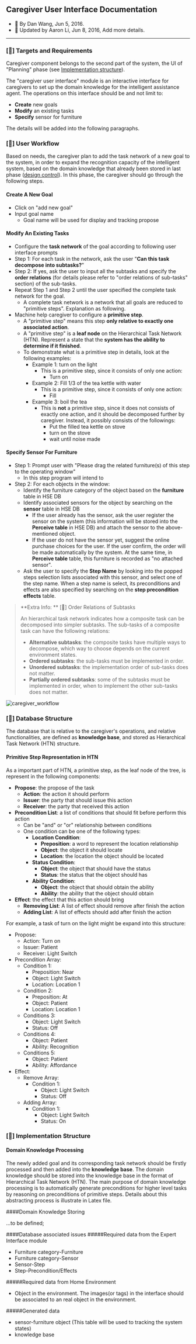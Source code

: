 ## Caregiver User Interface Documentation ##

- &#xf040; By Dan Wang, Jun 5, 2016. 
- &#xf062; Updated by Aaron Li, Jun 8, 2016, Add more details.

-------------

### [&#xf192;] **Targets and Requirements**

Caregiver component belongs to the second part of the system, the UI of "Planning" phase (see [Implementation structure](../proposal.md#-implementation-structure)).

The "caregiver user interface" module is an interactive interface for caregivers to set up the domain knowledge for the intelligent assistance agent. The operations on this interface should be and not limit to:

 - **Create** new goals
 - **Modify** an existing tasks
 - **Specify** sensor for furniture

The details will be added into the following paragraphs.

### [&#xf11e;] **User Workflow**

Based on needs, the caregiver plan to add the task network of a new goal to the system, in order to expand the recognition capacity of the intelligent system, based on the domain knowledge that already been stored in last phase ([design control](../design_control/README.md)).
In this phase, the caregiver should go through the following steps.

#### Create A New Goal

 - Click on "add new goal"
 - Input goal name
	 - Goal name will be used for display and tracking propose

#### Modify An Existing Tasks

- Configure the **task network** of the goal according to following user interface prompts
 - Step 1: For each task in the network, ask the user "**Can this task decompose into subtasks?**"
 - Step 2: If yes, ask the user to input all the subtasks and specify the **order relations** (for details please refer to "order relations of sub-tasks" section) of the sub-tasks.
 - Repeat Step 1 and Step 2 until the user specified the complete task network for the goal.
	 - A complete task network is a network that all goals are reduced to "primitive steps". Explanation as following.
- Machine help caregiver to configure a **primitive step**. 
	- A "primitive step" means this step **only relative to exactly one associated action**.
	- A "primitive step" is a **leaf node** on the Hierarchical Task Network (HTN). Represent a state that the **system has the ability to determine if it finished**.
	- To demonstrate what is a primitive step in details, look at the following examples:
		- Example 1: turn on the light
			- This is a primitive step, since it consists of only one action:
				- Turn on
		- Example 2: Fill 1/3 of the tea kettle with water
			- This is a primitive step, since it consists of only one action:
				- Fill
		- Example 3: boil the tea
			- This is **not** a primitive step, since it does not consists of exactly one action, and it should be decomposed further by caregiver. Instead, it possibly consists of the followings:
				- Put the filled tea kettle on stove
				- turn on the stove
				- wait until noise made

#### Specify Sensor For Furniture

 - Step 1: Prompt user with "Please drag the related furniture(s) of this step to the operating window"
	 - In this step program will intend to
 - Step 2: For each objects in the window:
	 - Identify the furniture category of the object based on the **furniture** table in HSE DB
	 - Identify associated sensors for the object by searching on the **sensor** table in HSE DB
		 - If the user already has the sensor, ask the user register the sensor on the system (this information will be stored into the **Perceive table** in HSE DB) and attach the sensor to the above-mentioned object. 
		 - If the user do not have the sensor yet, suggest the online purchase choices for the user. If the user confirm, the order will be made automatically by the system. At the same time, in **Perceive table** table, this furniture is recorded as "no attached sensor".
	 - Ask the user to specify the **Step Name**  by looking into the popped steps selection lists associated with this sensor, and select one of the step name.  When a step name is select, its preconditions and effects are also specified by searching on the **step precondition effects** table.

> **Extra Info: ** [&#xf05a;]
> Order Relations of Subtasks
> 
> An hierarchical task network indicates how a composite task can be decomposed into simpler subtasks. The sub-tasks of a composite task can have the following relations:
> 
> - **Alternative subtasks**: the composite tasks have multiple ways to decompose, which way to choose depends on the current environment states.
> - **Ordered subtasks**: the sub-tasks must be implemented in order.
> - **Unordered subtasks**: the implementation order of sub-tasks does not matter.
> - **Partially ordered subtasks**:  some of the subtasks must be implemented in order, when to implement the other sub-tasks does not matter.

![caregiver_workflow](../diagrams/caregiver_workflow.png)

### [&#xf1c0;] **Database Structure**

The database that is relative to the caregiver's operations, and relative functionalities, are defined as **knowledge base**, and stored as Hierarchical Task Network (HTN) structure.

#### Primitive Step Representation in HTN

As a important part of HTN, a primitive step, as the leaf node of the tree, is represent in the following components:

* **Propose**: the propose of the task
	* **Action**: the action it should perform
	* **Issuer**: the party that should issue this action
	* **Receiver**: the party that received this action
* **Precondition List**: a list of conditions that should fit before perform this action 
	* Can be "and" or "or" relationship between conditions
	* One condition can be one of the following types:
		* **Location Condition**:
			* **Preposition**: a word to represent the location relationship
			* **Object**: the object it should locate
			* **Location**: the location the object should be located
		* **Status Condition**:
			* **Object**: the object that should have the status
			* **Status**: the status that the object should has
		* **Ability Condition**:
			* **Object**: the object that should obtain the ability
			* **Ability**: the ability that the object should obtain
* **Effect**: the effect that this action should bring
	* **Removing List**: A list of effect should remove after finish the action 
	* **Adding List**: A list of effects should add after finish the action

For example, a task of turn on the light might be expand into this structure:

* Propose: 
	* Action: Turn on
	* Issuer: Patient
	* Receiver: Light Switch
* Precondition Array:
	* Condition 1:
		* Preposition: Near
		* Object: Light Switch
		* Location: Location 1
	* Condition 2:
		* Preposition: At
		* Object: Patient
		* Location: Location 1
	* Conditions 3:
		* Object: Light Switch
		* Status: Off
	* Conditions 4:
		* Object: Patient
		* Ability: Recognition
	* Conditions 5:
		* Object: Patient
		* Ability: Affordance
* Effect:
	* Remove Array:
		* Condition 1:
			* Object: Light Switch
			* Status: Off
	* Adding Array:
		* Condition 1:
			* Object: Light Switch
			* Status: On

### [&#xf0e8;] **Implementation Structure**

#### Domain Knowledge Processing

The newly added goal and its corresponding task network should be firstly processed and then added into the **knowledge base**. The domain knowledge should be stored into the knowledge base in the format of Hierarchical Task Network (HTN). The main purpose of domain knowledge processing is to automatically generate preconditions for higher level tasks by reasoning on preconditions of primitive steps. Details about this abstracting process is illustrate in Latex file.

####Domain Knowledge Storing

...to be defined;

####Database associated issues
#####Required data from the Expert Interface module
 - Furniture category-Furniture
 - Furniture category-Sensor
 - Sensor-Step
 - Step-Precondition/Effects

#####Required data from Home Environment
 - Object in the environment. The images(or tags) in the interface should be associated to an real object in the environment. 

#####Generated data 
 - sensor-furniture object (This table will be used to tracking the system states)
 - knowledge base
 

